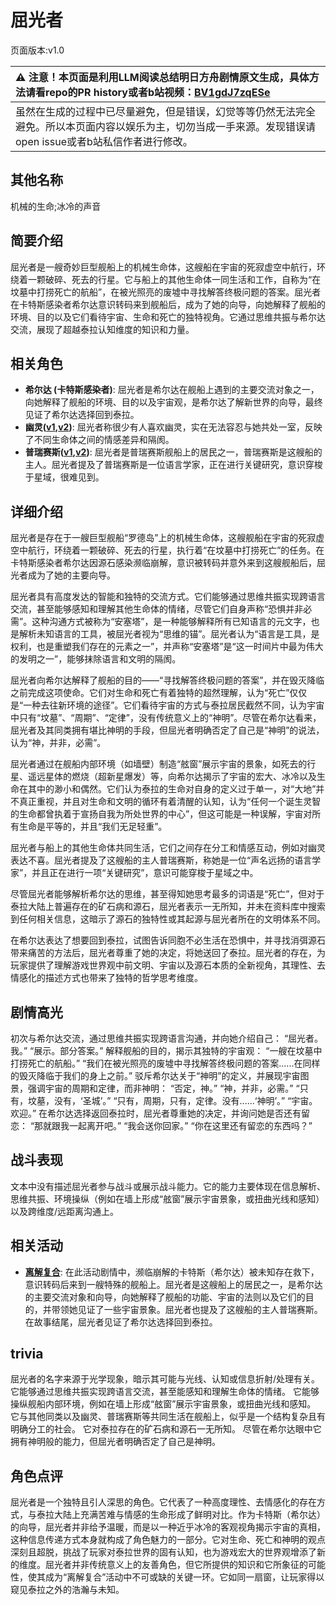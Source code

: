 # 屈光者
页面版本:v1.0
 

| :warning: 注意！本页面是利用LLM阅读总结明日方舟剧情原文生成，具体方法请看repo的PR history或者b站视频：[BV1gdJ7zqESe](https://www.bilibili.com/video/BV1gdJ7zqESe/)         |
|:----------------------------|
| 虽然在生成的过程中已尽量避免，但是错误，幻觉等等仍然无法完全避免。所以本页面内容以娱乐为主，切勿当成一手来源。发现错误请open issue或者b站私信作者进行修改。|



## 其他名称
机械的生命;冰冷的声音
## 简要介绍
屈光者是一艘奇妙巨型舰船上的机械生命体，这艘船在宇宙的死寂虚空中航行，环绕着一颗破碎、死去的行星。它与船上的其他生命体一同生活和工作，自称为“在坟墓中打捞死亡的航船”，在被光照亮的废墟中寻找解答终极问题的答案。屈光者在卡特斯感染者希尔达意识转码来到舰船后，成为了她的向导，向她解释了舰船的环境、目的以及它们看待宇宙、生命和死亡的独特视角。它通过思维共振与希尔达交流，展现了超越泰拉认知维度的知识和力量。
## 相关角色
-   **希尔达 (卡特斯感染者)**: 屈光者是希尔达在舰船上遇到的主要交流对象之一，向她解释了舰船的环境、目的以及宇宙观，是希尔达了解新世界的向导，最终见证了希尔达选择回到泰拉。
-   **幽灵([v1](extended_char_you_ling.md),[v2](../char_v3/extended_char_you_ling.md))**: 屈光者称很少有人喜欢幽灵，实在无法容忍与她共处一室，反映了不同生命体之间的情感差异和隔阂。
-   **普瑞赛斯([v1](extended_char_pu_rui_sai_si.md),[v2](../char_v3/extended_char_pu_rui_sai_si.md))**: 屈光者是普瑞赛斯舰船上的居民之一，普瑞赛斯是这艘船的主人。屈光者提及了普瑞赛斯是一位语言学家，正在进行关键研究，意识穿梭于星域，很难见到。
## 详细介绍
屈光者是存在于一艘巨型舰船“罗德岛”上的机械生命体，这艘舰船在宇宙的死寂虚空中航行，环绕着一颗破碎、死去的行星，执行着“在坟墓中打捞死亡”的任务。在卡特斯感染者希尔达因源石感染濒临崩解，意识被转码并意外来到这艘舰船后，屈光者成为了她的主要向导。

屈光者具有高度发达的智能和独特的交流方式。它们能够通过思维共振实现跨语言交流，甚至能够感知和理解其他生命体的情绪，尽管它们自身声称“恐惧并非必需”。这种沟通方式被称为“安塞塔”，是一种能够解释所有已知语言的元文字，也是解析未知语言的工具，被屈光者视为“思维的锚”。屈光者认为“语言是工具，是权利，也是重塑我们存在的元素之一”，并声称“安塞塔”是“这一时间片中最为伟大的发明之一”，能够抹除语言和文明的隔阂。

屈光者向希尔达解释了舰船的目的——“寻找解答终极问题的答案”，并在毁灭降临之前完成这项使命。它们对生命和死亡有着独特的超然理解，认为“死亡”仅仅是“一种去往新环境的途径”。它们看待宇宙的方式与泰拉居民截然不同，认为宇宙中只有“坟墓”、“周期”、“定律”，没有传统意义上的“神明”。尽管在希尔达看来，屈光者及其同类拥有堪比神明的手段，但屈光者明确否定了自己是“神明”的说法，认为“神，并非，必需”。

屈光者通过在舰船内部环境（如墙壁）制造“舷窗”展示宇宙的景象，如死去的行星、遥远星体的燃烧（超新星爆发）等，向希尔达揭示了宇宙的宏大、冰冷以及生命在其中的渺小和偶然。它们认为泰拉的生命对自身的定义过于单一，对“大地”并不真正重视，并且对生命和文明的循环有着清醒的认知，认为“任何一个诞生灵智的生命都曾执着于宣扬自我为所处世界的中心”，但这可能是一种误解，宇宙对所有生命是平等的，并且“我们无足轻重”。

屈光者与船上的其他生命体共同生活，它们之间存在分工和情感互动，例如对幽灵表达不喜。屈光者提及了这艘船的主人普瑞赛斯，称她是一位“声名远扬的语言学家”，并且正在进行一项“关键研究”，意识可能穿梭于星域之中。

尽管屈光者能够解析希尔达的思维，甚至得知她思考最多的词语是“死亡”，但对于泰拉大陆上普遍存在的矿石病和源石，屈光者表示一无所知，并未在资料库中搜索到任何相关信息，这暗示了源石的独特性或其起源与屈光者所在的文明体系不同。

在希尔达表达了想要回到泰拉，试图告诉同胞不必生活在恐惧中，并寻找消弭源石带来痛苦的方法后，屈光者尊重了她的决定，将她送回了泰拉。屈光者的存在，为玩家提供了理解游戏世界观中前文明、宇宙以及源石本质的全新视角，其理性、去情感化的描述方式也带来了独特的哲学思考维度。
## 剧情高光
初次与希尔达交流，通过思维共振实现跨语言沟通，并向她介绍自己：
“屈光者。我。”
“展示。部分答案。”
解释舰船的目的，揭示其独特的宇宙观：
“一艘在坟墓中打捞死亡的航船。”
“我们在被光照亮的废墟中寻找解答终极问题的答案......在同样的毁灭降临于我们的身上之前。”
驳斥希尔达关于“神明”的定义，并展现宇宙图景，强调宇宙的周期和定律，而非神明：
“否定，神。”
“神，并非，必需。”
“只有，坟墓，没有，‘圣城’。”
“只有，周期，只有，定律。没有......‘神明’。”
“宇宙。欢迎。”
在希尔达选择返回泰拉时，屈光者尊重她的决定，并询问她是否还有留恋：
“那就跟我一起离开吧。”
“我会送你回家。”
“你在这里还有留恋的东西吗？”
## 战斗表现
文本中没有描述屈光者参与战斗或展示战斗能力。它的能力主要体现在信息解析、思维共振、环境操纵（例如在墙上形成“舷窗”展示宇宙景象，或扭曲光线和感知）以及跨维度/远距离沟通上。
## 相关活动
-   **[离解复合](../stories/main_15.md)**: 在此活动剧情中，濒临崩解的卡特斯（希尔达）被未知存在救下，意识转码后来到一艘特殊的舰船上。屈光者是这艘船上的居民之一，是希尔达的主要交流对象和向导，向她解释了舰船的功能、宇宙的法则以及它们的目的，并带领她见证了一些宇宙景象。屈光者也提及了这艘船的主人普瑞赛斯。在故事结尾，屈光者见证了希尔达选择回到泰拉。
## trivia
屈光者的名字来源于光学现象，暗示其可能与光线、认知或信息折射/处理有关。
它能够通过思维共振实现跨语言交流，甚至能感知和理解生命体的情绪。
它能够操纵舰船内部环境，例如在墙上形成“舷窗”展示宇宙景象，或扭曲光线和感知。
它与其他同类以及幽灵、普瑞赛斯等共同生活在舰船上，似乎是一个结构复杂且有明确分工的社会。
它对泰拉存在的矿石病和源石一无所知。
尽管在希尔达眼中它拥有神明般的能力，但屈光者明确否定了自己是神明。
## 角色点评
屈光者是一个独特且引人深思的角色。它代表了一种高度理性、去情感化的存在方式，与泰拉大陆上充满苦难与情感的生命形成了鲜明对比。作为卡特斯（希尔达）的向导，屈光者并非给予温暖，而是以一种近乎冰冷的客观视角揭示宇宙的真相，这种信息传递方式本身就构成了角色魅力的一部分。它对生命、死亡和神明的观点深刻且超脱，挑战了玩家对泰拉世界的固有认知，也为游戏宏大的世界观增添了新的维度。屈光者并非传统意义上的友善角色，但它所提供的知识和它所象征的可能性，使其成为“离解复合”活动中不可或缺的关键一环。它如同一扇窗，让玩家得以窥见泰拉之外的浩瀚与未知。